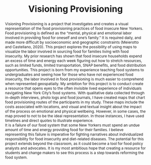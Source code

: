 ---
pid: g2023bunzl
done: true
title: Visioning Provisioning
category: Grad Fellowship Project
tags:
- exhibition
cohort_year: '2023'
abstract: "Visioning Provisioning is a project that investigates and creates a visual
  representation of the food provisioning practices of food insecure New Yorkers.
  Food provisioning is defined as the “mental, physical and emotional labor involved
  in providing food for oneself and one’s family.” It is required daily, and made
  more difficult by socioeconomic and geographic constraints (Meierotto and Castellano,
  2020). This project explores the possibility of using maps to visualize the labor
  involved in sourcing food for families living with food insecurity. My prior research
  has shown that food insecure households expend an excess of time and energy each
  week figuring out how to stretch resources, such as limited funds, limited transportation,
  SNAP benefits, and food distribution opportunities. This project is born from my
  experience teaching food systems to undergraduates and seeing how for those who
  have not experienced food insecurity, the labor involved in food provisioning is
  much easier to comprehend when represented geospatially. My ambition for this project
  is to conduct create a resource that opens eyes to the often invisible lived experience
  of individuals navigating New York City’s food systems. With qualitative data collected
  through in-depth interviews, photo logs and food journals, I have created maps that
  chart food provisioning routes of the participants in my study. These maps include
  the costs associated with locations, and visual and textual insight about the impact
  of the process on emotional and physical wellbeing. However, in some cases, the
  map proved to not to be the ideal representation. In those instances, I have used
  timelines and direct quotes to illustrate experience. \n\nIt is a failure of our
  food system that some New Yorkers must spend an undue amount of time and energy
  providing food for their families. I believe representing this failure is imperative
  for fighting narratives about individualized responsibility for food insecurity
  and diet-related diseases. The potential for this project extends beyond the classroom,
  as it could become a tool for food policy analysts and advocates. It is my most
  ambitious hope that creating a resource for students and change makers to see this
  process is a step towards reforming the food system."
pis:
- bernstein-bunzl
order: '057'
layout: project
---